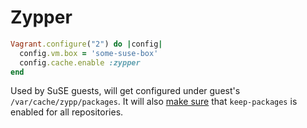 # Zypper

```ruby
Vagrant.configure("2") do |config|
  config.vm.box = 'some-suse-box'
  config.cache.enable :zypper
end
```

Used by SuSE guests, will get configured under guest's `/var/cache/zypp/packages`. It will
also [make sure](lib/vagrant-cachier/bucket/zypper.rb#L20) that `keep-packages` is enabled
for all repositories.
